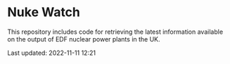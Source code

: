 # Nuke Watch

This repository includes code for retrieving the latest information available on the output of EDF nuclear power plants in the UK.

Last updated: 2022-11-11 12:21